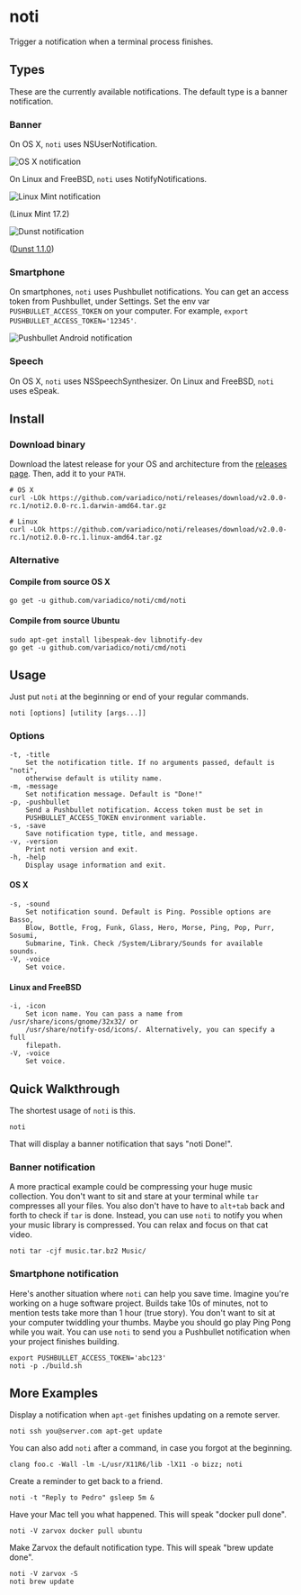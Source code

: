 # noti

Trigger a notification when a terminal process finishes.

## Types

These are the currently available notifications. The default type is a banner
notification.

### Banner

On OS X, `noti` uses NSUserNotification.

![OS X notification]

On Linux and FreeBSD, `noti` uses NotifyNotifications.

![Linux Mint notification]

(Linux Mint 17.2)

![Dunst notification]

([Dunst 1.1.0])

### Smartphone

On smartphones, `noti` uses Pushbullet notifications. You can get an access
token from Pushbullet, under Settings. Set the env var `PUSHBULLET_ACCESS_TOKEN`
on your computer. For example, `export PUSHBULLET_ACCESS_TOKEN='12345'`.

![Pushbullet Android notification]

### Speech

On OS X, `noti` uses NSSpeechSynthesizer. On Linux and FreeBSD, `noti` uses
eSpeak.

## Install

### Download binary

Download the latest release for your OS and architecture from the
[releases page]. Then, add it to your `PATH`.

```
# OS X
curl -LOk https://github.com/variadico/noti/releases/download/v2.0.0-rc.1/noti2.0.0-rc.1.darwin-amd64.tar.gz

# Linux
curl -LOk https://github.com/variadico/noti/releases/download/v2.0.0-rc.1/noti2.0.0-rc.1.linux-amd64.tar.gz
```

### Alternative

#### Compile from source OS X

```
go get -u github.com/variadico/noti/cmd/noti
```

#### Compile from source Ubuntu

```
sudo apt-get install libespeak-dev libnotify-dev
go get -u github.com/variadico/noti/cmd/noti
```

## Usage

Just put `noti` at the beginning or end of your regular commands.

```
noti [options] [utility [args...]]
```

### Options

```
-t, -title
    Set the notification title. If no arguments passed, default is "noti",
    otherwise default is utility name.
-m, -message
    Set notification message. Default is "Done!"
-p, -pushbullet
    Send a Pushbullet notification. Access token must be set in
    PUSHBULLET_ACCESS_TOKEN environment variable.
-s, -save
    Save notification type, title, and message.
-v, -version
    Print noti version and exit.
-h, -help
    Display usage information and exit.
```

#### OS X

```
-s, -sound
    Set notification sound. Default is Ping. Possible options are Basso,
    Blow, Bottle, Frog, Funk, Glass, Hero, Morse, Ping, Pop, Purr, Sosumi,
    Submarine, Tink. Check /System/Library/Sounds for available sounds.
-V, -voice
    Set voice.
```

#### Linux and FreeBSD

```
-i, -icon
    Set icon name. You can pass a name from /usr/share/icons/gnome/32x32/ or
    /usr/share/notify-osd/icons/. Alternatively, you can specify a full
    filepath.
-V, -voice
    Set voice.
```

## Quick Walkthrough

The shortest usage of `noti` is this.

```
noti
```

That will display a banner notification that says "noti Done!".

### Banner notification

A more practical example could be compressing your huge music collection. You
don't want to sit and stare at your terminal while `tar` compresses all your
files. You also don't have to have to `alt+tab` back and forth to check if `tar`
is done. Instead, you can use `noti` to notify you when your music library is
compressed. You can relax and focus on that cat video.

```
noti tar -cjf music.tar.bz2 Music/
```

### Smartphone notification

Here's another situation where `noti` can help you save time. Imagine you're
working on a huge software project. Builds take 10s of minutes, not to mention
tests take more than 1 hour (true story). You don't want to sit at your computer
twiddling your thumbs. Maybe you should go play Ping Pong while you wait. You
can use `noti` to send you a Pushbullet notification when your project finishes
building.

```
export PUSHBULLET_ACCESS_TOKEN='abc123'
noti -p ./build.sh
```

## More Examples

Display a notification when `apt-get` finishes updating on a remote server.

```
noti ssh you@server.com apt-get update
```

You can also add `noti` after a command, in case you forgot at the beginning.

```
clang foo.c -Wall -lm -L/usr/X11R6/lib -lX11 -o bizz; noti
```

Create a reminder to get back to a friend.

```
noti -t "Reply to Pedro" gsleep 5m &
```

Have your Mac tell you what happened. This will speak "docker pull done".

```
noti -V zarvox docker pull ubuntu
```

Make Zarvox the default notification type. This will speak "brew update done".

```
noti -V zarvox -S
noti brew update
```

[releases page]: https://github.com/variadico/noti/releases/latest
[OS X notification]: https://raw.githubusercontent.com/variadico/noti/master/screenshots/osx.png
[Linux Mint notification]: https://raw.githubusercontent.com/variadico/noti/master/screenshots/linux_mint.png
[Dunst notification]: https://raw.githubusercontent.com/variadico/noti/master/screenshots/bsd_dunst.png
[Dunst 1.1.0]: http://knopwob.org/dunst/index.html
[Pushbullet Android notification]: https://raw.githubusercontent.com/variadico/noti/master/screenshots/pushbullet_android.png
